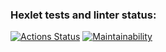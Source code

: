 ### Hexlet tests and linter status:
[![Actions Status](https://github.com/MihailGit87/java-project-78/actions/workflows/hexlet-check.yml/badge.svg)](https://github.com/MihailGit87/java-project-78/actions)
[![Maintainability](https://api.codeclimate.com/v1/badges/0a5a77160ff6af355aab/maintainability)](https://codeclimate.com/github/MihailGit87/java-project-78/maintainability)
